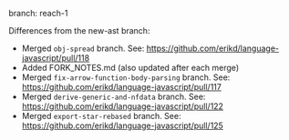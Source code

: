 branch: reach-1

Differences from the new-ast branch:

* Merged `obj-spread` branch.
  See: https://github.com/erikd/language-javascript/pull/118
* Added FORK_NOTES.md (also updated after each merge)
* Merged `fix-arrow-function-body-parsing` branch.
  See: https://github.com/erikd/language-javascript/pull/117
* Merged `derive-generic-and-nfdata` branch.
  See: https://github.com/erikd/language-javascript/pull/122
* Merged `export-star-rebased` branch.
  See: https://github.com/erikd/language-javascript/pull/125
